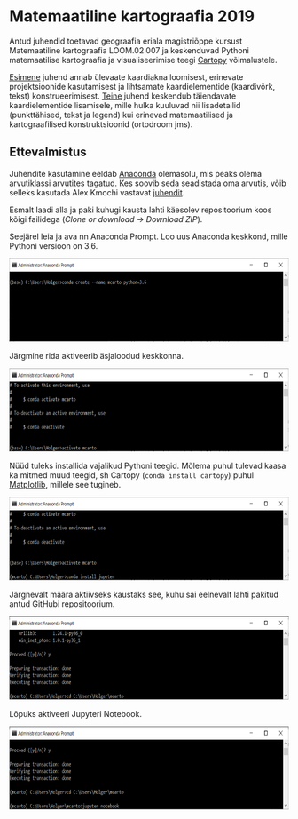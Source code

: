 # Matemaatiline kartograafia 2019
Antud juhendid toetavad geograafia eriala magistriõppe kursust Matemaatiline kartograafia LOOM.02.007 ja keskenduvad Pythoni matemaatilise kartograafia ja visualiseerimise teegi [Cartopy](https://scitools.org.uk/cartopy/docs/latest/) võimalustele.

[Esimene](https://github.com/hvirro/mcarto/blob/master/Kaardiakna-juhtimine.ipynb) juhend annab ülevaate kaardiakna loomisest, erinevate projektsioonide kasutamisest ja lihtsamate kaardielementide (kaardivõrk, tekst) konstrueerimisest. [Teine](https://github.com/hvirro/mcarto/blob/master/Kaardielemendid.ipynb) juhend keskendub täiendavate kaardielementide lisamisele, mille hulka kuuluvad nii lisadetailid (punkttähised, tekst ja legend) kui erinevad matemaatilised ja kartograafilised konstruktsioonid (ortodroom jms).

## Ettevalmistus
Juhendite kasutamine eeldab [Anaconda](https://conda.io/en/master/miniconda.html) olemasolu, mis peaks olema arvutiklassi arvutites tagatud. Kes soovib seda seadistada oma arvutis, võib selleks kasutada Alex Kmochi vastavat [juhendit](https://github.com/allixender/meetup-notes/tree/master/02-python-jupyter).

Esmalt laadi alla ja paki kuhugi kausta lahti käesolev repositoorium koos kõigi failidega (*Clone or download -> Download ZIP*).

Seejärel leia ja ava nn Anaconda Prompt. Loo uus Anaconda keskkond, mille Pythoni versioon on 3.6.

<img src="https://raw.githubusercontent.com/hvirro/mcarto/master/img/create_env.PNG" height="150">

Järgmine rida aktiveerib äsjaloodud keskkonna.

<img src="https://raw.githubusercontent.com/hvirro/mcarto/master/img/activate_env.PNG" height="150">

Nüüd tuleks installida vajalikud Pythoni teegid. Mõlema puhul tulevad kaasa ka mitmed muud teegid, sh Cartopy (`conda install cartopy`) puhul [Matplotlib](https://matplotlib.org/), millele see tugineb.

<img src="https://raw.githubusercontent.com/hvirro/mcarto/master/img/conda_install.PNG" height="150">

Järgnevalt määra aktiivseks kaustaks see, kuhu sai eelnevalt lahti pakitud antud GitHubi repositoorium.

<img src="https://raw.githubusercontent.com/hvirro/mcarto/master/img/cd_folder.PNG" height="150">

Lõpuks aktiveeri Jupyteri Notebook.

<img src="https://raw.githubusercontent.com/hvirro/mcarto/master/img/jupyter.PNG" height="150">
